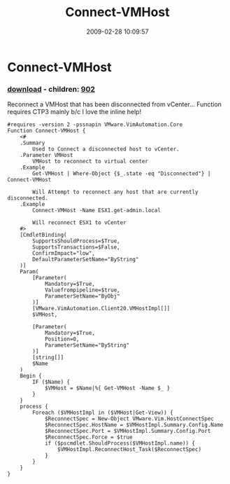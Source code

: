 ﻿---
pid:            899
poster:         glnsize
title:          Connect-VMHost
date:           2009-02-28 10:09:57
format:         posh
parent:         0
parent:         0
children:       902
---

# Connect-VMHost

### [download](899.ps1) - children: [902](902.md)

Reconnect a VMHost that has been disconnected from vCenter... Function requires CTP3 mainly b/c I love the inline help!  

```posh
#requires -version 2 -pssnapin VMware.VimAutomation.Core 
Function Connect-VMHost {
    <#
    .Summary
        Used to Connect a disconnected host to vCenter.
    .Parameter VMHost
        VMHost to reconnect to virtual center
    .Example
        Get-VMHost | Where-Object {$_.state -eq "Disconnected"} | Connect-VMHost
        
        Will Attempt to reconnect any host that are currently disconnected.
    .Example
        Connect-VMHost -Name ESX1.get-admin.local
        
        Will reconnect ESX1 to vCenter
    #>
    [CmdletBinding(
        SupportsShouldProcess=$True,
	    SupportsTransactions=$False,
	    ConfirmImpact="low",
	    DefaultParameterSetName="ByString"
	)]
    Param(
        [Parameter(
            Mandatory=$True,
            Valuefrompipeline=$true,
            ParameterSetName="ByObj"
        )]
        [VMware.VimAutomation.Client20.VMHostImpl[]]
        $VMHost,
        
        [Parameter(
            Mandatory=$True,
            Position=0,
            ParameterSetName="ByString"
        )]
        [string[]]
        $Name
    )
    Begin {
        IF ($Name) {
            $VMHost = $Name|%{ Get-VMHost -Name $_ }
        }
    }
    process {
        Foreach ($VMHostImpl in ($VMHost|Get-View)) {
            $ReconnectSpec = New-Object VMware.Vim.HostConnectSpec
            $ReconnectSpec.HostName = $VMHostImpl.Summary.Config.Name
            $ReconnectSpec.Port = $VMHostImpl.Summary.Config.Port
            $ReconnectSpec.Force = $true
            if ($pscmdlet.ShouldProcess($VMHostImpl.name)) {
                $VMHostImpl.ReconnectHost_Task($ReconnectSpec)
            }
        }
    }
}
```
